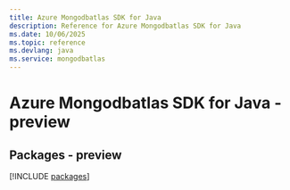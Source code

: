 ```yaml
---
title: Azure Mongodbatlas SDK for Java
description: Reference for Azure Mongodbatlas SDK for Java
ms.date: 10/06/2025
ms.topic: reference
ms.devlang: java
ms.service: mongodbatlas
---
```

# Azure Mongodbatlas SDK for Java - preview
## Packages - preview
[!INCLUDE [packages](mongodbatlas-index.md)]